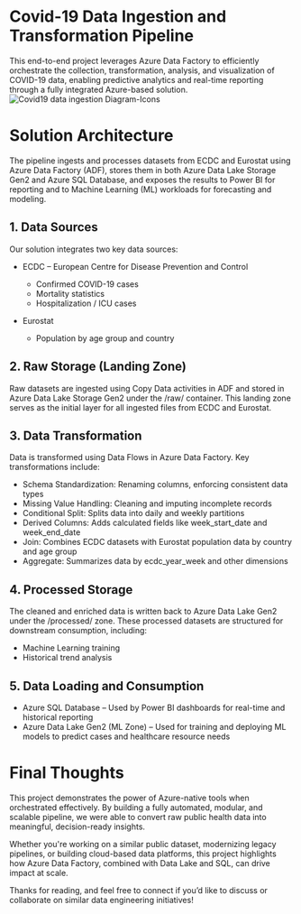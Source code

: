 # Covid-19 Data Ingestion and Transformation Pipeline
This end-to-end project leverages Azure Data Factory to efficiently orchestrate the collection, transformation, analysis, and visualization of COVID-19 data, enabling predictive analytics and real-time reporting through a fully integrated Azure-based solution.
![Covid19 data ingestion Diagram-Icons](https://github.com/user-attachments/assets/527a72bb-76df-421f-b4e6-3eff6c58458c)


# Solution Architecture
The pipeline ingests and processes datasets from ECDC and Eurostat using Azure Data Factory (ADF), stores them in both Azure Data Lake Storage Gen2 and Azure SQL Database, and exposes the results to Power BI for reporting and to Machine Learning (ML) workloads for forecasting and modeling.

## 1. Data Sources
Our solution integrates two key data sources:
- ECDC – European Centre for Disease Prevention and Control
  - Confirmed COVID-19 cases
  - Mortality statistics
  - Hospitalization / ICU cases

- Eurostat
  - Population by age group and country

## 2. Raw Storage (Landing Zone)
Raw datasets are ingested using Copy Data activities in ADF and stored in Azure Data Lake Storage Gen2 under the /raw/ container. This landing zone serves as the initial layer for all ingested files from ECDC and Eurostat.

## 3. Data Transformation
Data is transformed using Data Flows in Azure Data Factory. Key transformations include:
- Schema Standardization: Renaming columns, enforcing consistent data types
- Missing Value Handling: Cleaning and imputing incomplete records
- Conditional Split: Splits data into daily and weekly partitions
- Derived Columns: Adds calculated fields like week_start_date and week_end_date
- Join: Combines ECDC datasets with Eurostat population data by country and age group
- Aggregate: Summarizes data by ecdc_year_week and other dimensions

## 4. Processed Storage
The cleaned and enriched data is written back to Azure Data Lake Gen2 under the /processed/ zone. These processed datasets are structured for downstream consumption, including:
- Machine Learning training
- Historical trend analysis

## 5. Data Loading and Consumption
- Azure SQL Database – Used by Power BI dashboards for real-time and historical reporting
- Azure Data Lake Gen2 (ML Zone) – Used for training and deploying ML models to predict cases and healthcare resource needs


# Final Thoughts
This project demonstrates the power of Azure-native tools when orchestrated effectively. By building a fully automated, modular, and scalable pipeline, we were able to convert raw public health data into meaningful, decision-ready insights.

Whether you're working on a similar public dataset, modernizing legacy pipelines, or building cloud-based data platforms, this project highlights how Azure Data Factory, combined with Data Lake and SQL, can drive impact at scale.

Thanks for reading, and feel free to connect if you’d like to discuss or collaborate on similar data engineering initiatives!
